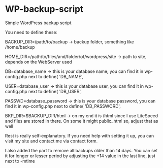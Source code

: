 # WP-backup-script
Simple WordPress backup script


You need to define these:

BACKUP_DIR=/path/to/backup -> backup folder, something like /home/backup

HOME_DIR=/path/to/files/and/folder/of/wordpress/site -> path to site, depends on the WebServer used

DB=database_name -> this is your database name, you can find it in wp-config.php next to define( 'DB_NAME',

USER=database_user -> this is your database user, you can find it in wp-config.php next to define( 'DB_USER',

PASSWD=database_password -> this is your database password, you can find it in wp-config.php next to define( 'DB_PASSWORD',

BKP_DIR=$BACKUP_DIR/html -> on my end it is /html since I use LiteSpeed and files are stored in there. On some it might public_html so, adjust that as well

Rest is really self-explanatory.
If you need help with setting it up, you can visit my site and contact me via contact form.

I also added the part to remove all backups older than 14 days. You can set it for longer or lesser period by adjusting the +14 value in the last line, just next to -mtime
